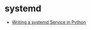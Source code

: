 # systemd

+ [Writing a systemd Service in Python](https://github.com/torfsen/python-systemd-tutorial)
